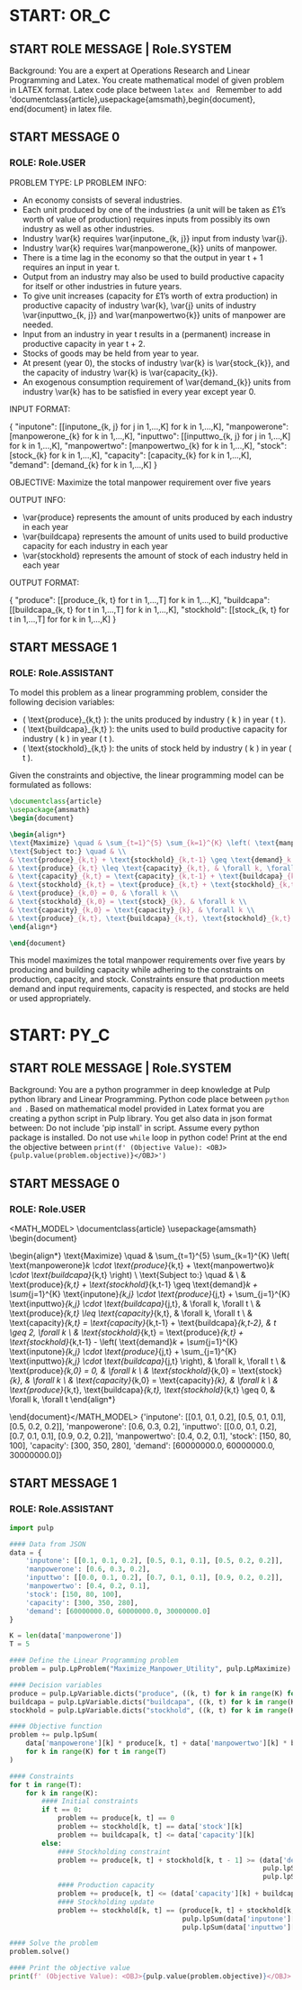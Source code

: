 # START: OR_C 
## START ROLE MESSAGE | Role.SYSTEM 
Background: You are a expert at Operations Research and Linear Programming and Latex. You create mathematical model of given problem in LATEX format. Latex code place between ```latex and ``` Remember to add 'documentclass{article},usepackage{amsmath},begin{document}, end{document} in latex file. 
## START MESSAGE 0 
### ROLE: Role.USER
<DESCRIPTION>
PROBLEM TYPE: LP
PROBLEM INFO:

- An economy consists of several industries. 
- Each unit produced by one of the industries (a unit will be taken as £1’s worth of value of production) requires inputs from possibly its own industry as well as other industries. 
- Industry \var{k} requires \var{inputone_{k, j}} input from industy \var{j}.
- Industry \var{k} requires \var{manpowerone_{k}} units of manpower.
- There is a time lag in the economy so that the output in year t + 1 requires an input in year t.
- Output from an industry may also be used to build productive capacity for itself or other industries in future years.
- To give unit increases (capacity for £1’s worth of extra production) in productive capacity of industry \var{k}, \var{j} units of industry \var{inputtwo_{k, j}} and \var{manpowertwo{k}} units of manpower are needed.
- Input from an industry in year t results in a (permanent) increase in productive capacity in year t + 2.
- Stocks of goods may be held from year to year. 
- At present (year 0), the stocks of industry \var{k} is \var{stock_{k}}, and the capacity of industry \var{k} is \var{capacity_{k}}.
- An exogenous consumption requirement of \var{demand_{k}} units from industry \var{k} has to be satisfied in every year except year 0.


INPUT FORMAT:

{
    "inputone": [[inputone_{k, j} for j in 1,...,K] for k in 1,...,K],
    "manpowerone": [manpowerone_{k} for k in 1,...,K],
    "inputtwo": [[inputtwo_{k, j} for j in 1,...,K] for k in 1,...,K],
    "manpowertwo": [manpowertwo_{k} for k in 1,...,K],
    "stock": [stock_{k} for k in 1,...,K],
    "capacity": [capacity_{k} for k in 1,...,K],
    "demand": [demand_{k} for k in 1,...,K]
}


OBJECTIVE: Maximize the total manpower requirement over five years

OUTPUT INFO:

- \var{produce} represents the amount of units produced by each industry in each year
- \var{buildcapa} represents the amount of units used to build productive capacity for each industry in each year
- \var{stockhold} represents the amount of stock of each industry held in each year

OUTPUT FORMAT:

{
    "produce": [[produce_{k, t} for t in 1,...,T] for k in 1,...,K],
    "buildcapa": [[buildcapa_{k, t} for t in 1,...,T] for k in 1,...,K],
    "stockhold": [[stock_{k, t} for t in 1,...,T] for for k in 1,...,K]
}
</DESCRIPTION>


## START MESSAGE 1 
### ROLE: Role.ASSISTANT
To model this problem as a linear programming problem, consider the following decision variables:

- \( \text{produce}_{k,t} \): the units produced by industry \( k \) in year \( t \).
- \( \text{buildcapa}_{k,t} \): the units used to build productive capacity for industry \( k \) in year \( t \).
- \( \text{stockhold}_{k,t} \): the units of stock held by industry \( k \) in year \( t \).

Given the constraints and objective, the linear programming model can be formulated as follows:

```latex
\documentclass{article}
\usepackage{amsmath}
\begin{document}

\begin{align*}
\text{Maximize} \quad & \sum_{t=1}^{5} \sum_{k=1}^{K} \left( \text{manpowerone}_k \cdot \text{produce}_{k,t} + \text{manpowertwo}_k \cdot \text{buildcapa}_{k,t} \right) \\
\text{Subject to:} \quad & \\
& \text{produce}_{k,t} + \text{stockhold}_{k,t-1} \geq \text{demand}_k + \sum_{j=1}^{K} \text{inputone}_{k,j} \cdot \text{produce}_{j,t} + \sum_{j=1}^{K} \text{inputtwo}_{k,j} \cdot \text{buildcapa}_{j,t}, & \forall k, \forall t \\
& \text{produce}_{k,t} \leq \text{capacity}_{k,t}, & \forall k, \forall t \\
& \text{capacity}_{k,t} = \text{capacity}_{k,t-1} + \text{buildcapa}_{k,t-2}, & t \geq 2, \forall k \\
& \text{stockhold}_{k,t} = \text{produce}_{k,t} + \text{stockhold}_{k,t-1} - \left( \text{demand}_k + \sum_{j=1}^{K} \text{inputone}_{k,j} \cdot \text{produce}_{j,t} + \sum_{j=1}^{K} \text{inputtwo}_{k,j} \cdot \text{buildcapa}_{j,t} \right), & \forall k, \forall t \\
& \text{produce}_{k,0} = 0, & \forall k \\
& \text{stockhold}_{k,0} = \text{stock}_{k}, & \forall k \\
& \text{capacity}_{k,0} = \text{capacity}_{k}, & \forall k \\
& \text{produce}_{k,t}, \text{buildcapa}_{k,t}, \text{stockhold}_{k,t} \geq 0, & \forall k, \forall t
\end{align*}

\end{document}
```

This model maximizes the total manpower requirements over five years by producing and building capacity while adhering to the constraints on production, capacity, and stock. Constraints ensure that production meets demand and input requirements, capacity is respected, and stocks are held or used appropriately.

# START: PY_C 
## START ROLE MESSAGE | Role.SYSTEM 
Background: You are a python programmer in deep knowledge at Pulp python library and Linear Programming. Python code place between ```python and ```. Based on mathematical model provided in Latex format you are creating a python script in Pulp library. You get also data in json format between: <DATA></DATA> Do not include 'pip install' in script. Assume every python package is installed. Do not use `while` loop in python code! Print at the end the objective between <OBJ></OBJ> `print(f' (Objective Value): <OBJ>{pulp.value(problem.objective)}</OBJ>')` 
## START MESSAGE 0 
### ROLE: Role.USER
<MATH_MODEL>
\documentclass{article}
\usepackage{amsmath}
\begin{document}

\begin{align*}
\text{Maximize} \quad & \sum_{t=1}^{5} \sum_{k=1}^{K} \left( \text{manpowerone}_k \cdot \text{produce}_{k,t} + \text{manpowertwo}_k \cdot \text{buildcapa}_{k,t} \right) \\
\text{Subject to:} \quad & \\
& \text{produce}_{k,t} + \text{stockhold}_{k,t-1} \geq \text{demand}_k + \sum_{j=1}^{K} \text{inputone}_{k,j} \cdot \text{produce}_{j,t} + \sum_{j=1}^{K} \text{inputtwo}_{k,j} \cdot \text{buildcapa}_{j,t}, & \forall k, \forall t \\
& \text{produce}_{k,t} \leq \text{capacity}_{k,t}, & \forall k, \forall t \\
& \text{capacity}_{k,t} = \text{capacity}_{k,t-1} + \text{buildcapa}_{k,t-2}, & t \geq 2, \forall k \\
& \text{stockhold}_{k,t} = \text{produce}_{k,t} + \text{stockhold}_{k,t-1} - \left( \text{demand}_k + \sum_{j=1}^{K} \text{inputone}_{k,j} \cdot \text{produce}_{j,t} + \sum_{j=1}^{K} \text{inputtwo}_{k,j} \cdot \text{buildcapa}_{j,t} \right), & \forall k, \forall t \\
& \text{produce}_{k,0} = 0, & \forall k \\
& \text{stockhold}_{k,0} = \text{stock}_{k}, & \forall k \\
& \text{capacity}_{k,0} = \text{capacity}_{k}, & \forall k \\
& \text{produce}_{k,t}, \text{buildcapa}_{k,t}, \text{stockhold}_{k,t} \geq 0, & \forall k, \forall t
\end{align*}

\end{document}</MATH_MODEL>
<DATA>
{'inputone': [[0.1, 0.1, 0.2], [0.5, 0.1, 0.1], [0.5, 0.2, 0.2]], 'manpowerone': [0.6, 0.3, 0.2], 'inputtwo': [[0.0, 0.1, 0.2], [0.7, 0.1, 0.1], [0.9, 0.2, 0.2]], 'manpowertwo': [0.4, 0.2, 0.1], 'stock': [150, 80, 100], 'capacity': [300, 350, 280], 'demand': [60000000.0, 60000000.0, 30000000.0]}</DATA>


## START MESSAGE 1 
### ROLE: Role.ASSISTANT
```python
import pulp

#### Data from JSON
data = {
    'inputone': [[0.1, 0.1, 0.2], [0.5, 0.1, 0.1], [0.5, 0.2, 0.2]],
    'manpowerone': [0.6, 0.3, 0.2],
    'inputtwo': [[0.0, 0.1, 0.2], [0.7, 0.1, 0.1], [0.9, 0.2, 0.2]],
    'manpowertwo': [0.4, 0.2, 0.1],
    'stock': [150, 80, 100],
    'capacity': [300, 350, 280],
    'demand': [60000000.0, 60000000.0, 30000000.0]
}

K = len(data['manpowerone'])
T = 5

#### Define the Linear Programming problem
problem = pulp.LpProblem("Maximize_Manpower_Utility", pulp.LpMaximize)

#### Decision variables
produce = pulp.LpVariable.dicts("produce", ((k, t) for k in range(K) for t in range(T)), lowBound=0)
buildcapa = pulp.LpVariable.dicts("buildcapa", ((k, t) for k in range(K) for t in range(T)), lowBound=0)
stockhold = pulp.LpVariable.dicts("stockhold", ((k, t) for k in range(K) for t in range(T)), lowBound=0)

#### Objective function
problem += pulp.lpSum(
    data['manpowerone'][k] * produce[k, t] + data['manpowertwo'][k] * buildcapa[k, t]
    for k in range(K) for t in range(T)
)

#### Constraints
for t in range(T):
    for k in range(K):
        #### Initial constraints
        if t == 0:
            problem += produce[k, t] == 0
            problem += stockhold[k, t] == data['stock'][k]
            problem += buildcapa[k, t] <= data['capacity'][k]
        else:
            #### Stockholding constraint
            problem += produce[k, t] + stockhold[k, t - 1] >= (data['demand'][k] +
                                                               pulp.lpSum(data['inputone'][k][j] * produce[j, t] for j in range(K)) +
                                                               pulp.lpSum(data['inputtwo'][k][j] * buildcapa[j, t] for j in range(K)))
            #### Production capacity
            problem += produce[k, t] <= (data['capacity'][k] + buildcapa[k, t - 2] if t >= 2 else data['capacity'][k])
            #### Stockholding update
            problem += stockhold[k, t] == (produce[k, t] + stockhold[k, t - 1] - data['demand'][k] -
                                           pulp.lpSum(data['inputone'][k][j] * produce[j, t] for j in range(K)) -
                                           pulp.lpSum(data['inputtwo'][k][j] * buildcapa[j, t] for j in range(K)))

#### Solve the problem
problem.solve()

#### Print the objective value
print(f' (Objective Value): <OBJ>{pulp.value(problem.objective)}</OBJ>')
```

